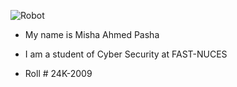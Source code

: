 ![Robot](https://media.istockphoto.com/id/1287582736/photo/robot-humanoid-use-laptop-and-sit-at-table-for-big-data-analytic.jpg?s=2048x2048&w=is&k=20&c=2Sofh5aYg9htt10fAdpzbBVrzB1CthuN9kQAiPBkdQo=)
- My name is Misha Ahmed Pasha
* I am a student of Cyber Security at FAST-NUCES
+ Roll # 24K-2009 
